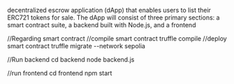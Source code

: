  decentralized escrow application (dApp) that enables users to list their ERC721 tokens for sale. 
The dApp will consist of three primary sections: a smart contract suite, a backend built with Node.js, and a frontend 


//Regarding smart contract
//compile smart contract
truffle compile
//deploy smart contract
truffle migrate --network sepolia

//Run backend
cd backend
node backend.js

//run frontend
cd frontend
npm start

